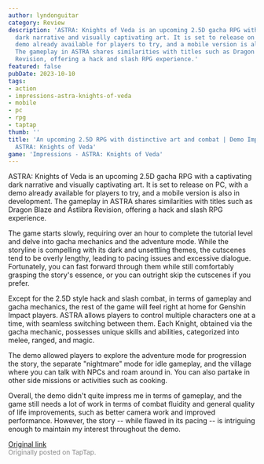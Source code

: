 ```yaml
---
author: lyndonguitar
category: Review
description: 'ASTRA: Knights of Veda is an upcoming 2.5D gacha RPG with a captivating
  dark narrative and visually captivating art. It is set to release on PC, with a
  demo already available for players to try, and a mobile version is also in development.
  The gameplay in ASTRA shares similarities with titles such as Dragon Blaze and Astlibra
  Revision, offering a hack and slash RPG experience.'
featured: false
pubDate: 2023-10-10
tags:
- action
- impressions-astra-knights-of-veda
- mobile
- pc
- rpg
- taptap
thumb: ''
title: 'An upcoming 2.5D RPG with distinctive art and combat | Demo Impressions -
  ASTRA: Knights of Veda'
game: 'Impressions - ASTRA: Knights of Veda'
---
```

ASTRA: Knights of Veda is an upcoming 2.5D gacha RPG with a captivating dark narrative and visually captivating art. It is set to release on PC, with a demo already available for players to try, and a mobile version is also in development. The gameplay in ASTRA shares similarities with titles such as Dragon Blaze and Astlibra Revision, offering a hack and slash RPG experience.

The game starts slowly, requiring over an hour to complete the tutorial level and delve into gacha mechanics and the adventure mode. While the storyline is compelling with its dark and unsettling themes, the cutscenes tend to be overly lengthy, leading to pacing issues and excessive dialogue. Fortunately, you can fast forward through them while still comfortably grasping the story's essence, or you can outright skip the cutscenes if you prefer.

Except for the 2.5D style hack and slash combat, in terms of gameplay and gacha mechanics, the rest of the game will feel right at home for Genshin Impact players. ASTRA allows players to control multiple characters one at a time, with seamless switching between them. Each Knight, obtained via the gacha mechanic, possesses unique skills and abilities, categorized into melee, ranged, and magic.

The demo allowed players to explore the adventure mode for progression the story, the separate "nightmare" mode for idle gameplay, and the village where you can talk with NPCs and roam around in. You can also partake in other side missions or activities such as cooking.

Overall, the demo didn't quite impress me in terms of gameplay, and the game still needs a lot of work in terms of combat fluidity and general quality of life improvements, such as better camera work and improved performance. However, the story -- while flawed in its pacing -- is intriguing enough to maintain my interest throughout the demo.

[Original link](https://www.taptap.io/post/6409646)<br><span style="font-size: 0.95em; color: #888;">Originally posted on TapTap.</span>